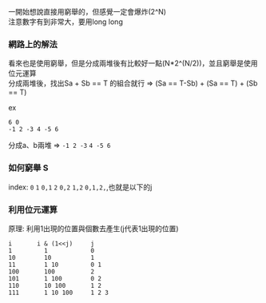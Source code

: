 一開始想說直接用窮舉的，但感覺一定會爆炸(2^N)  
注意數字有到非常大，要用long long  

### 網路上的解法 
看來也是使用窮舉，但是分成兩堆後有比較好一點(N*2^(N/2))，並且窮舉是使用位元運算     
分成兩堆後，找出Sa + Sb == T 的組合就行 => (Sa == T-Sb) + (Sa == T) + (Sb == T)

ex
```
6 0
-1 2 -3 4 -5 6
```
分成a、b兩堆 => `-1 2 -3` `4 -5 6`

### 如何窮舉 S
index: `0` `1` `0,1` `2` `0,2` `1,2` `0,1,2,`,也就是以下的j

### 利用位元運算
原理: 利用1出現的位置與個數去產生(j代表1出現的位置)  
```
i       i & (1<<j)     j
1         1            0
10        10           1
11        1 10         0 1
100       100          2
101       1 100        0 2
110       10 100       1 2
111       1 10 100     1 2 3 
```

